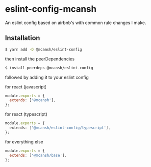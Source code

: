 # eslint-config-mcansh

An eslint config based on airbnb's with common rule changes I make.

## Installation

```bash
$ yarn add -D @mcansh/eslint-config
```

then install the peerDependencies

```bash
$ install-peerdeps @mcansh/eslint-config
```

followed by adding it to your eslint config

for react (javascript)

```javascript
module.exports = {
  extends: ['@mcansh'],
};
```

for react (typescript)

```typescript
module.exports = {
  extends: ['@mcansh/eslint-config/typescript'],
};
```

for everything else

```javascript
module.exports = {
  extends: ['@mcansh/base'],
};
```

